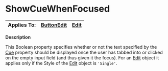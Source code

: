 




<h1 class="heading"><span class="name">ShowCueWhenFocused</span></h1>

| Applies To: | [ButtonEdit](../a-z/buttonedit.md) | [Edit](../a-z/edit.md) |
| --- | --- | ---  |


**Description**


This  Boolean property   specifies whether or not the text specified by the [Cue](../a-z/cue.md) property should  be displayed once the user has tabbed into or clicked on the empty input field (and thus given it the focus). For an [Edit](../a-z/edit.md) object it applies only if the Style of the [Edit](../a-z/edit.md) object is `'Single'`.



